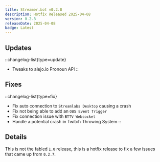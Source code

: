 ```yaml
---
title: Streamer.bot v0.2.8
description: Hotfix Released 2025-04-08
version: 0.2.8
releaseDate: 2025-04-08
badge: Latest
---
```


## Updates
::changelog-list{type=update}
* Tweaks to alejo.io Pronoun API
::

## Fixes
::changelog-list{type=fix}
* Fix auto connection to `Streamlabs Desktop` causing a crash
* Fix not being able to add an `OBS Event Trigger`
* Fix connection issue with `BTTV Websocket`
* Handle a potential crash in Twitch Throwing System
::

## Details
This is not the fabled `1.0` release, this is a hotfix release to fix a few issues that came up from `0.2.7`.
